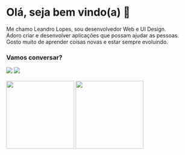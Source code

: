 # Olá, seja bem vindo(a) 👋

<p>
  Me chamo Leandro Lopes, sou desenvolvedor Web e UI Design.
<br />Adoro criar e desenvolver aplicações que possam ajudar as pessoas.
<br />Gosto muito de aprender coisas novas e estar sempre evoluindo.
</p>

<h3 align="left"> Vamos conversar?</h3>
<div>  
  <a href="https://www.linkedin.com/in/leandroolopes/" target="_blank"><img src="https://img.shields.io/badge/-LinkedIn-%230077B5?style=for-the-badge&logo=linkedin&logoColor=white" target="_blank"></a> 
 <a href = "mailto:contato.leandrolopes@outlook.com"><img src="https://img.shields.io/badge/email-1a1a1a?style=for-the-badge&logo=microsoft&logoColor=white" target="_blank"></a>
 </div>
 <br>

<div>
  <img height="180em" src="https://github-readme-stats.vercel.app/api?username=d3vlopes&show_icons=true&theme=material-palenight" />
  <img height="180em" src="https://github-readme-stats.vercel.app/api/top-langs/?username=d3vlopes&theme=material-palenight&layout=compact&langs_count=8&hide=objective-c&dart" />
</div>
